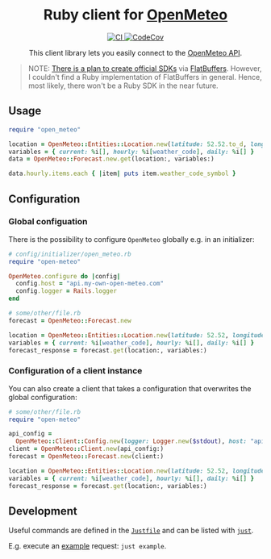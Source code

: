<h1 align="center">
  Ruby client for <a href="https://github.com/open-meteo/open-meteo">OpenMeteo</a>
</h1>

<p align="center">
  <a href="https://github.com/open-meteo-ruby/open-meteo-ruby/actions?query=branch%3Amain+">
    <img alt="CI" src="https://github.com/open-meteo-ruby/open-meteo-ruby/actions/workflows/ci.yml/badge.svg" \>
  </a>
  <a href="https://codecov.io/gh/open-meteo-ruby/open-meteo-ruby">
    <img alt="CodeCov" src="https://codecov.io/gh/open-meteo-ruby/open-meteo-ruby/branch/main/graph/badge.svg?token=V5HKH4C2BA" \>
  </a>
</p>

<p align="center">
  This client library lets you easily connect to the <a href="https://open-meteo.com/">OpenMeteo API</a>.
</p>

> NOTE: [There is a plan to create official SDKs](https://github.com/open-meteo/open-meteo-website/issues/40) via [FlatBuffers](https://flatbuffers.dev/). However, I couldn't find a Ruby implementation of FlatBuffers in general. Hence, most likely, there won't be a Ruby SDK in the near future.

## Usage

```ruby
require "open_meteo"

location = OpenMeteo::Entities::Location.new(latitude: 52.52.to_d, longitude: 13.41.to_d)
variables = { current: %i[], hourly: %i[weather_code], daily: %i[] }
data = OpenMeteo::Forecast.new.get(location:, variables:)

data.hourly.items.each { |item| puts item.weather_code_symbol }
```

## Configuration

### Global configuation

There is the possibility to configure `OpenMeteo` globally e.g. in an initializer:

```ruby
# config/initializer/open_meteo.rb
require "open-meteo"

OpenMeteo.configure do |config|
  config.host = "api.my-own-open-meteo.com"
  config.logger = Rails.logger
end
```

```ruby
# some/other/file.rb
forecast = OpenMeteo::Forecast.new

location = OpenMeteo::Entities::Location.new(latitude: 52.52, longitude: 13.41)
variables = { current: %i[weather_code], hourly: %i[], daily: %i[] }
forecast_response = forecast.get(location:, variables:)
```

### Configuration of a client instance

You can also create a client that takes a configuration that overwrites the global configuration:

```ruby
# some/other/file.rb
require "open-meteo"

api_config =
  OpenMeteo::Client::Config.new(logger: Logger.new($stdout), host: "api.my-own-open-meteo.com")
client = OpenMeteo::Client.new(api_config:)
forecast = OpenMeteo::Forecast.new(client:)

location = OpenMeteo::Entities::Location.new(latitude: 52.52, longitude: 13.41)
variables = { current: %i[weather_code], hourly: %i[], daily: %i[] }
forecast_response = forecast.get(location:, variables:)
```

## Development

Useful commands are defined in the [`Justfile`](Justfile) and can be listed with [`just`](https://github.com/casey/just).

E.g. execute an [example](example.rb) request: `just example`.
